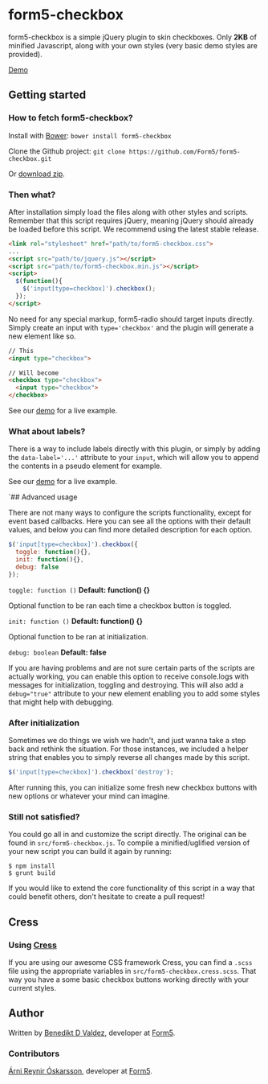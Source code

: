 form5-checkbox
==========

form5-checkbox is a simple jQuery plugin to skin checkboxes. Only **2KB** of
minified Javascript, along with your own styles (very basic demo styles are
provided).

[Demo](http://form5.github.io/form5-checkbox/)

## Getting started

### How to fetch form5-checkbox?

Install with [Bower](http://bower.io): `bower install form5-checkbox`

Clone the Github project: `git clone https://github.com/Form5/form5-checkbox.git`

Or [download zip](https://github.com/Form5/form5-checkbox/archive/master.zip).

### Then what?

After installation simply load the files along with other styles and scripts.
Remember that this script requires jQuery, meaning jQuery should already be
loaded before this script. We recommend using the latest stable release.

```html
<link rel="stylesheet" href="path/to/form5-checkbox.css">
...
<script src="path/to/jquery.js"></script>
<script src="path/to/form5-checkbox.min.js"></script>
<script>
  $(function(){
    $('input[type=checkbox]').checkbox();
  });
</script>
```

No need for any special markup, form5-radio should target inputs directly.
Simply create an input with `type='checkbox'` and the plugin will generate a
new element like so.

```html
// This
<input type="checkbox">

// Will become
<checkbox type="checkbox">
  <input type="checkbox">
</checkbox>
```

See our [demo](http://form5.github.io/form5-checkbox) for a live example.

### What about labels?

There is a way to include labels directly with this plugin, or simply by
adding the `data-label='...'` attribute to your `input`, which will allow you
to append the contents in a pseudo element for example.

See our [demo](http://form5.github.io/form5-checkbox) for a live example.

`## Advanced usage

There are not many ways to configure the scripts functionality, except for
event based callbacks. Here you can see all the options with their default
values, and below you can find more detailed description for each option.

```javascript
$('input[type=checkbox]').checkbox({
  toggle: function(){},
  init: function(){},
  debug: false
});
```

`toggle: function ()` **Default: function() {}**

Optional function to be ran each time a checkbox button is toggled.

`init: function ()` **Default: function() {}**

Optional function to be ran at initialization.

`debug: boolean` **Default: false**

If you are having problems and are not sure certain parts of the scripts are
actually working, you can enable this option to receive console.logs with
messages for initialization, toggling and destroying. This will also add a
`debug="true"` attribute to your new element enabling you to add some styles
that might help with debugging.


### After initialization

Sometimes we do things we wish we hadn't, and just wanna take a step back and
rethink the situation. For those instances, we included a helper string that
enables you to simply reverse all changes made by this script.

```javascript
$('input[type=checkbox]').checkbox('destroy');
```

After running this, you can initialize some fresh new checkbox buttons with new
options or whatever your mind can imagine.

### Still not satisfied?

You could go all in and customize the script directly. The original can be
found in `src/form5-checkbox.js`. To compile a minified/uglified version of
your new script you can build it again by running:

```shell
$ npm install
$ grunt build
```

If you would like to extend the core functionality of this script in a way
that could benefit others, don't hesitate to create a pull request!

## Cress

### Using [Cress](http://github.com/Form5/Cress)

If you are using our awesome CSS framework Cress, you can find a `.scss` file
using the appropriate variables in `src/form5-checkbox.cress.scss`. That way
you have a some basic checkbox buttons working directly with your current styles.

## Author
Written by [Benedikt D Valdez](http://github.com/benediktvaldez), developer at
[Form5](http://www.form5.is).

### Contributors
[Árni Reynir Óskarsson](http://github.com/arnireynir), developer at
[Form5](http://www.form5.is).
